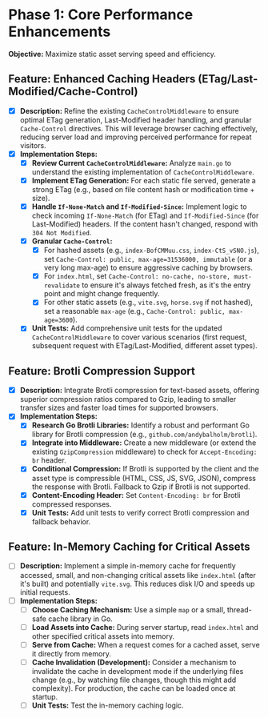 # Phase 1: Core Performance Enhancements

**Objective:** Maximize static asset serving speed and efficiency.

## Feature: Enhanced Caching Headers (ETag/Last-Modified/Cache-Control)

- [x] **Description:** Refine the existing `CacheControlMiddleware` to ensure optimal ETag generation, Last-Modified header handling, and granular `Cache-Control` directives. This will leverage browser caching effectively, reducing server load and improving perceived performance for repeat visitors.
- [x] **Implementation Steps:**
    - [x] **Review Current `CacheControlMiddleware`:** Analyze `main.go` to understand the existing implementation of `CacheControlMiddleware`.
    - [x] **Implement ETag Generation:** For each static file served, generate a strong ETag (e.g., based on file content hash or modification time + size).
    - [x] **Handle `If-None-Match` and `If-Modified-Since`:** Implement logic to check incoming `If-None-Match` (for ETag) and `If-Modified-Since` (for Last-Modified) headers. If the content hasn't changed, respond with `304 Not Modified`.
    - [x] **Granular `Cache-Control`:**
        - [x] For hashed assets (e.g., `index-BofCMMuu.css`, `index-CtS_vSNO.js`), set `Cache-Control: public, max-age=31536000, immutable` (or a very long max-age) to ensure aggressive caching by browsers.
        - [x] For `index.html`, set `Cache-Control: no-cache, no-store, must-revalidate` to ensure it's always fetched fresh, as it's the entry point and might change frequently.
        - [x] For other static assets (e.g., `vite.svg`, `horse.svg` if not hashed), set a reasonable `max-age` (e.g., `Cache-Control: public, max-age=3600`).
    - [x] **Unit Tests:** Add comprehensive unit tests for the updated `CacheControlMiddleware` to cover various scenarios (first request, subsequent request with ETag/Last-Modified, different asset types).

## Feature: Brotli Compression Support

- [x] **Description:** Integrate Brotli compression for text-based assets, offering superior compression ratios compared to Gzip, leading to smaller transfer sizes and faster load times for supported browsers.
- [x] **Implementation Steps:**
    - [x] **Research Go Brotli Libraries:** Identify a robust and performant Go library for Brotli compression (e.g., `github.com/andybalholm/brotli`).
    - [x] **Integrate into Middleware:** Create a new middleware (or extend the existing `GzipCompression` middleware) to check for `Accept-Encoding: br` header.
    - [x] **Conditional Compression:** If Brotli is supported by the client and the asset type is compressible (HTML, CSS, JS, SVG, JSON), compress the response with Brotli. Fallback to Gzip if Brotli is not supported.
    - [x] **Content-Encoding Header:** Set `Content-Encoding: br` for Brotli compressed responses.
    - [x] **Unit Tests:** Add unit tests to verify correct Brotli compression and fallback behavior.

## Feature: In-Memory Caching for Critical Assets

- [ ] **Description:** Implement a simple in-memory cache for frequently accessed, small, and non-changing critical assets like `index.html` (after it's built) and potentially `vite.svg`. This reduces disk I/O and speeds up initial requests.
- [ ] **Implementation Steps:**
    - [ ] **Choose Caching Mechanism:** Use a simple `map` or a small, thread-safe cache library in Go.
    - [ ] **Load Assets into Cache:** During server startup, read `index.html` and other specified critical assets into memory.
    - [ ] **Serve from Cache:** When a request comes for a cached asset, serve it directly from memory.
    - [ ] **Cache Invalidation (Development):** Consider a mechanism to invalidate the cache in development mode if the underlying files change (e.g., by watching file changes, though this might add complexity). For production, the cache can be loaded once at startup.
    - [ ] **Unit Tests:** Test the in-memory caching logic.
